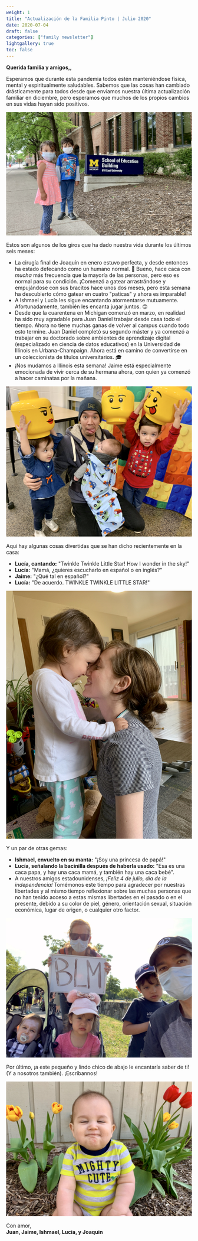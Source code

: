 ```yaml
---
weight: 1
title: "Actualización de la Familia Pinto | Julio 2020"
date: 2020-07-04
draft: false
categories: ["family newsletter"]
lightgallery: true
toc: false
---
```


**Querida familia y amigos,,**

Esperamos que durante esta pandemia todos estén manteniéndose física, mental y espiritualmente saludables. Sabemos que las cosas han cambiado drásticamente para todos desde que enviamos nuestra última actualización familiar en diciembre, pero esperamos que muchos de los propios cambios en sus vidas hayan sido positivos.

 ![](2020-07_1.jpg "Visitando el edificio de la Escuela de Educación de Michigan")

Estos son algunos de los giros que ha dado nuestra vida durante los últimos seis meses:

- La cirugía final de Joaquín en enero estuvo perfecta, y desde entonces ha estado defecando como un humano normal. 💩 Bueno, hace caca con *mucha* más frecuencia que la mayoría de las personas, pero eso es normal para su condición. ¡Comenzó a gatear arrastrándose y empujándose con sus bracitos hace unos dos meses, pero esta semana ha descubierto cómo gatear en cuatro "paticas" y ahora es imparable!
- A Ishmael y Lucía les sigue encantando atormentarse mutuamente. Afortunadamente, también les encanta jugar juntos. 🙃
- Desde que la cuarentena en Michigan comenzó en marzo, en realidad ha sido muy agradable para Juan Daniel trabajar desde casa todo el tiempo. Ahora no tiene muchas ganas de volver al campus cuando todo esto termine. Juan Daniel completó su segundo máster y ya comenzó a trabajar en su doctorado sobre ambientes de aprendizaje digital (especializado en ciencia de datos educativos) en la Universidad de Illinois en Urbana-Champaign. Ahora está en camino de convertirse en un coleccionista de títulos universitarios. 🎓
- ¡Nos mudamos a Illinois esta semana! Jaime está especialmente emocionada de vivir cerca de su hermana ahora, con quien ya comenzó a hacer caminatas por la mañana.

![](2020-07_2.jpg "Festival de Lego")

Aquí hay algunas cosas divertidas que se han dicho recientemente en la casa:

- **Lucía, cantando:** "Twinkle Twinkle Little Star! How I wonder in the sky!"
- **Lucía:** "Mamá, ¿quieres escucharlo en español o en inglés?"
- **Jaime:** "¿Qué tal en español?"
- **Lucía:** "De acuerdo. TWINKLE TWINKLE LITTLE STAR!"

![](2020-07_3.jpg "Las chicas")

Y un par de otras gemas:

- **Ishmael, envuelto en su manta:** "¡Soy una princesa de papá!"
- **Lucía, señalando la bacinilla después de haberla usado:** "Esa es una caca papa, y hay una caca mamá, y también hay una caca bebé".
- A nuestros amigos estadounidenses, *¡Feliz 4 de julio, día de la independencia!* Tomémonos este tiempo para agradecer por nuestras libertades y al mismo tiempo reflexionar sobre las muchas personas que no han tenido acceso a estas mismas libertades en el pasado o en el presente, debido a su color de piel, género, orientación sexual, situación económica, lugar de origen, o cualquier otro factor.

![](2020-07_4.jpg "Salida familiar a una marcha local por la comunidad negra (manteniendo distancia social, por supuesto)")

Por último, ¡a este pequeño y lindo chico de abajo le encantaría saber de ti! (Y a nosotros también). ¡Escríbannos!

![](2020-07_5.jpg "Joaquín haciendo muecas")

Con amor,</br>
**Juan, Jaime, Ishmael, Lucia, y Joaquin**
